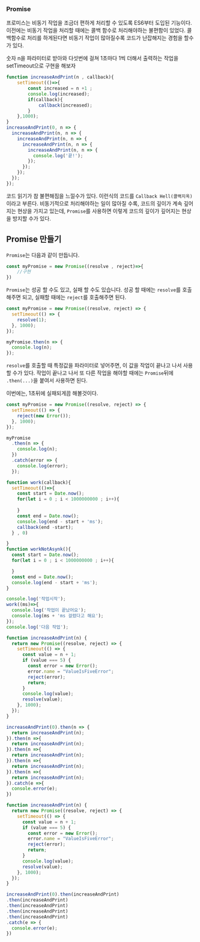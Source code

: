 ### Promise

프로미스는 비동기 작업을 조금더 편하게 처리할 수 있도록 ES6부터 도입된 기능이다. 이전에는 비동기 작업을
처리할 때에는 콜백 함수로 처리해야하는 불편함이 있었다. 콜백함수로 처리를 하게된다면 비동기 작업이 많아질수록
코드가 난잡해지는 경험을 할수가 있다.

숫자 n을 파라미터로 받아와 다섯번에 걸쳐 1초마다 1씩 더해서 출력하는 작업을 setTimeout으로 구현을 해보자

```javascript
function increaseAndPrint(n , callback){
    setTimeout(()=>{
        const increased = n +1 ;
        console.log(increased);
        if(callback){
            callback(increased);
        }
    },1000);
}
increaseAndPrint(0, n => {
  increaseAndPrint(n, n => {
    increaseAndPrint(n, n => {
      increaseAndPrint(n, n => {
        increaseAndPrint(n, n => {
          console.log('끝!');
        });
      });
    });
  });
});
```
코드 읽기가 참 불편해짐을 느낄수가 있다.
이런식의 코드를 `Callback Hell(콜백지옥)`이라고 부른다.
비동기적으로 처리해야하는 일이 많아질 수록, 코드의 깊이가 계속 깊어지는 현상을 가지고 있는데,
`Promise`를 사용하면 이렇게 코드의 깊이가 깊어지는 현상을 방지할 수가 있다.

## Promise 만들기

`Promise`는 다음과 같이 만듭니다.
```javascript
const myPromise = new Promise((resolve , reject)=>{
    //구현
})
```

`Promise`는 성공 할 수도 있고, 실패 할 수도 있습니다. 성공 할 때에는 `resolve`를 호출해주면 되고, 실패할 때에는 `reject`를 호출해주면
된다.
```javascript
const myPromise = new Promise((resolve, reject) => {
  setTimeout(() => {
    resolve(1);
  }, 1000);
});

myPromise.then(n => {
  console.log(n);
});
``` 

`resolve`를 호출할 때 특정값을 파라미터로 넣어주면, 이 값을 작업이 끝나고 나서 사용 할 수가 있다. 작업이 끝나고 나서 또 다른
작업을 해야할 때에는 `Promise`뒤에 `.then(...)`을 붙여서 사용하면 된다.

이번에는, 1초뒤에 실패되게끔 해볼것이다.

```javascript
const myPromise = new Promise((resolve, reject) => {
  setTimeout(() => {
    reject(new Error());
  }, 1000);
});

myPromise
  .then(n => {
    console.log(n);
  })
  .catch(error => {
    console.log(error);
  });
```


```javascript
function work(callback){
  setTimeout(()=>{
    const start = Date.now();
    for(let i = 0 ; i < 1000000000 ; i++){
  
    }
    const end = Date.now();
    console.log(end - start + 'ms');
    callback(end -start);
  } , 0)

}
function workNotAsynk(){
  const start = Date.now();
  for(let i = 0 ; i < 1000000000 ; i++){

  }
  const end = Date.now();
  console.log(end - start + 'ms');
}

console.log('작업시작');
work((ms)=>{
  console.log('작업이 끝났어요');
  console.log(ms + 'ms 걸렸다고 해요');
});
console.log('다음 작업');

```

```javascript
function increaseAndPrint(n) {
  return new Promise((resolve, reject) => {
    setTimeout(() => {
      const value = n + 1;
      if (value === 5) {
        const error = new Error();
        error.name = "ValueIsFiveError";
        reject(error);
        return;
      }
      console.log(value);
      resolve(value);
    }, 1000);
  });
}

increaseAndPrint(0).then(n => {
  return increaseAndPrint(n);
}).then(n =>{
  return increaseAndPrint(n);
}).then(n =>{
  return increaseAndPrint(n);
}).then(n =>{
  return increaseAndPrint(n);
}).then(n =>{
  return increaseAndPrint(n);
}).catch(e =>{
  console.error(e);
})

```
```javascript
function increaseAndPrint(n) {
  return new Promise((resolve, reject) => {
    setTimeout(() => {
      const value = n + 1;
      if (value === 5) {
        const error = new Error();
        error.name = "ValueIsFiveError";
        reject(error);
        return;
      }
      console.log(value);
      resolve(value);
    }, 1000);
  });
}

increaseAndPrint(0).then(increaseAndPrint)
.then(increaseAndPrint)
.then(increaseAndPrint)
.then(increaseAndPrint)
.then(increaseAndPrint)
.catch(e => {
  console.error(e);
})

```